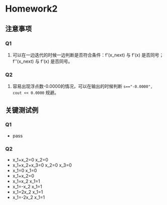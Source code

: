 # Homework2

## 注意事项
### Q1
1. 可以在一边迭代的时候一边判断是否符合条件：f'(x_next) 与 f'(x) 是否同号；f''(x_next) 与 f'(x) 是否同号。
### Q2
1. 容易出现浮点数-0.0000的情况，可以在输出的时候判断  `s=="-0.0000", cout << 0.0000` 规避。

## 关键测试例
### Q1
- pass

### Q2
- x_1+x_2=0     x_2=0
- x_1+x_2+x_3=0 x_2=0    x_3=0
- x_1=0    x_1=0
- x_1+x_2=0
- x_1=x_2 x_1=1
- x_1=-x_2 x_1=1
- x_1=2x_2 x_1=1
- x_1=-2x_2 x_1=1